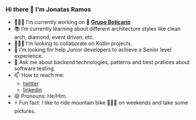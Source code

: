 ### Hi there 👋 I'm Jonatas Ramos

- 👨🏻‍💻 I’m currently working on 🏢 [**Grupo Boticario**](https://www.grupoboticario.com.br)
- 📚 I’m currently learning about different architecture styles like clean arch, diamond, event driven, etc.
- 🙋🏻‍♂️ I’m looking to collaborate on Kotlin projects.
- 🤔 I’m looking for help Junior developers to achieve a Senior level experience.
- 💬 Ask me about backend technologies, patterns and best pratices about software testing.
- 📫 How to reach me:
  - [twitter](https://twitter.com/jonatasrd "@jonatasrd")
  - [linkedin](https://www.linkedin.com/in/jonatasrd/ "@jonatasrd")
- 😄 Pronouns: He/Him.
- ⚡ Fun fact: I like to ride mountain bike 🚵🏻‍♂️ on weekends and take some pictures. 

